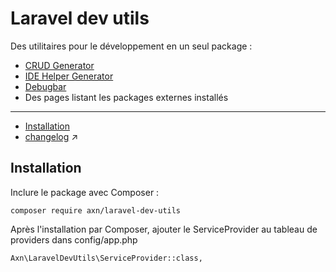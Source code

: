 # Laravel dev utils

Des utilitaires pour le développement en un seul package :

* [CRUD Generator](https://bitbucket.org/axn/laravel-crud-generator)
* [IDE Helper Generator](https://github.com/barryvdh/laravel-ide-helper)
* [Debugbar](https://github.com/barryvdh/laravel-debugbar)
* Des pages listant les packages externes installés

---

* [Installation](#markdown-header-installation)
* [changelog](changelog.md) :arrow_upper_right:


## Installation

Inclure le package avec Composer :

```
composer require axn/laravel-dev-utils
```

Après l'installation par Composer, ajouter le ServiceProvider au tableau de providers dans config/app.php

```
Axn\LaravelDevUtils\ServiceProvider::class,
```

